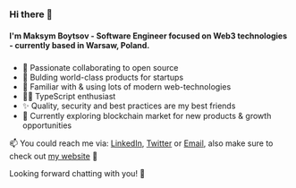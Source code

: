 ### Hi there 👋
#### I'm Maksym Boytsov - Software Engineer focused on Web3 technologies - currently based in Warsaw, Poland.

##### 

- 🙌 Passionate collaborating to open source 
- 🔨 Bulding world-class products for startups
- 🚀 Familiar with & using lots of modern web-technologies
- 👨‍💻 TypeScript enthusiast
- ✨ Quality, security and best practices are my best friends
- 🔭 Currently exploring blockchain market for new products & growth opportunities

📫 You could reach me via: [LinkedIn](https://www.linkedin.com/in/maksym-boytsov/), [Twitter](https://twitter.com/maksymboytsov) or [Email](mailto:maksym.boytsov@gmail.com?subject=[GitHub]), also make sure to check out [my website](https://www.maksym.page/) 👀

Looking forward chatting with you! 🤝
